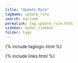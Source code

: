 ```yaml
---
title: "Update Rule"
tagName: update_rule
search: exclude
permalink: tag_update_rule.html
sidebar: mydoc_sidebar
folder: tags
---
```

{% include taglogic.html %}

{% include links.html %}